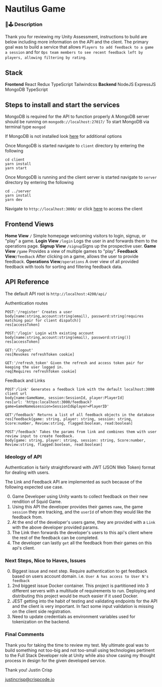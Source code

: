 # Nautilus Game

### 🦑🕹️ Description 
Thank you for reviewing my Unity Assessment, instructions to build are below including more information on the API and the client. The primary goal was to build a service that allows `Players to add feedback to a game a session` and for 
`Ops team members to see recent feedback left by players, allowing filtering by rating`. 


## Stack

**Frontend** React Redux TypeScript Tailwindcss
**Backend** NodeJS ExpressJS MongoDB TypeScript 


Steps to install and start the services
---
MongoDB is required for the API to function properly
A MongoDB server should be running on `mongodb://localhost:27017/`
To start MongoDB via terminal type  `mongod`

If MongoDB is not installed look  [here](https://docs.mongodb.com/manual/installation/)  for additional options

Once MongoDB is started navigate to `client` directory by entering the following
```
cd client
yarn install
yarn start
```
Once MongoDB is running and the client server is started navigate to `server` directory by entering the following
```
cd ../server
yarn install
yarn dev
```
Navigate to `http://localhost:3000/` or click [here](http://localhost:3000) to access the client

## Frontend Views
**Home View** `/` Simple homepage welcoming visitors to login, signup, or "play" a game.
**Login View** `/login` Logs the user in and forwards them to the operations page.
**Signup View** `/signup`Signs up the prospective user.
**Game View** `/game` Provides a view of multiple games to "play".
**Feedback View**`/feedback` After clicking on a game, allows the user to provide feedback.
**Operations View**`/operations` A over view of all provided feedback with tools for sorting and filtering feedback data.

API Reference
---
The default API root is `http://localhost:4200/api/`

Authentication routes
```
POST:'/register' Creates a user
body[name:string,account:string(email), password:string(requires matching pair for client dispatch)]
res[accessToken]

POST:'/login' Login with existing account
body[name:string,account:string(email), password:string()]
res[accessToken]

GET:'/logout'
res[Revokes refreshToken cookie]

GET:'/refresh_token' Given the refresh and access token pair for keeping the user logged in.
req[Requires refreshToken cookie]
```

Feedback and Links
```
POST'/link' Generates a feedback link with the default localhost:3000 client url
body[name:GameName, session:SessionId, player:PlayerId]
res[url: 'https:localhost:3000/feedback?game=GameName&session=SessionId&player=PlayerID'

GET'/feedback' Returns a list of all feedback objects in the database
res[feedback{game: string, player: string, session: string, Score:number, Review:string, flagged:boolean, read:boolean]

POST'/feedback' Takes the params from link and combines them with user review input to create feedback.
body[game: string, player: string, session: string, Score:number, Review:string, flagged:boolean, read:boolean]

```
### Ideology of API
Authentication is fairly straightforward with JWT (JSON Web Token) format for dealing with users.

The Link and Feedback API are implemented as such because of the following expected use case.

0) Game Developer using Unity wants to collect feedback on their new rendition of Squid Game.
1) Using this API the developer provides their games `name`, the game `session` they are tracking, and the `userId` of whom they would like the feedback from.
2) At the end of the developer's users game, they are provided with a `Link` with the above developer provided params.
3) The Link then forwards the developer's users to this api's client where the rest of the feedback can be completed.
4) The developer can lastly `get` all the feedback from their games on this api's client.

### Next Steps, Nice to Haves, Issues
0) Biggest issue and next step. Require authentication to get feedback based on users account domain.
i.e. `User A has access to User N's feedback`
1) 2nd biggest issue Docker container. This project is partitioned into 3 different servers with a multitude of requirements to run. Deploying and distributing this project would be much easier if it used Docker.
2) JEST getting into the habit of testing and validating endpoints for the API and the client is very important. In fact some input validation is missing on the client side registration. 
3) Need to update credentials as environment variables used for tokenization on the backend. 

### Final Comments

Thank you for taking the time to review my test. My ultimate goal was to build something not too-big and not too-small using technologies pertinent to the Full Stack Developer role at Unity while also show casing my thought process in design for the given developed service.

Thank you!
Justin Crisp

justincrisp@crispcode.io
